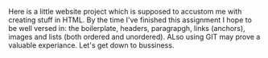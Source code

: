 Here is a little website project which is supposed to accustom me with creating stuff in HTML. By the time I've finished this assignment I hope to be well versed in: the boilerplate, headers, paragrapgh, links (anchors), images and lists (both ordered and unordered). ALso using GIT may prove a valuable experiance. Let's get down to bussiness. 
